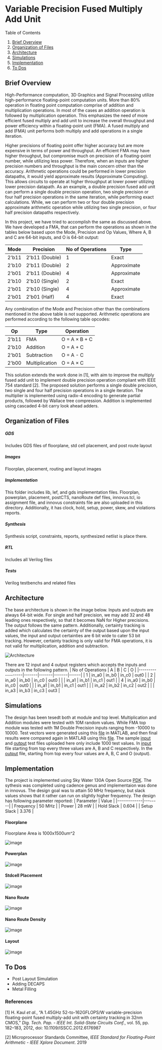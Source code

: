 # Variable Precision Fused Multiply Add Unit
Table of Contents
1. [Brief Overview](#brief-overview)
2. [Organization of Files](#organization-of-files)
3. [Architecture](#architecture)
4. [Simulations](#simulations)
6. [Implementation](#implementation-1)
7. [To Dos](#to-dos)

## Brief Overview
High-Performance computation, 3D Graphics and Signal Processing utilize high-performance floating-point computation units. More than 80% operation in floating point computation comprise of addition and multiplication operations. In most of the cases an addition operation is followed by multiplication operation. This emphasizes the need of more efficient fused multiply and add unit to increase the overall throughput and power efficiency within a floating-point unit (FMA). A fused multiply and add (FMA) unit performs both multiply and add operations in a single iteration.

Higher precisions of floating point offer higher accuracy but are more expensive in terms of power and throughput. An efficient FMA may have higher throughput, but compromise much on precision of a floating-point number, while utilizing less power. Therefore, when an inputs are higher precision numbers and throughput is the main concern other than the accuracy. Arithmetic operations could be performed in lower precision datapaths, it would yield approximate results (Approximate Computing). This allows circuits to operate at higher throughput at lower power utilizing lower precision datapath. As an example, a double precision fused add unit can perform a single double precision operation, two single precision or four half precision operations in the same iteration, while performing exact calculations. While, we can perform two or four double precision approximate arithmetic operation while utilizing two single precision, or four half precision datapaths respectively.

In this project, we have tried to accomplish the same as discussed above. We have developed a FMA, that can perform the operations as shown in the tables below based upon the Mode, Precision and Op Values, Where A, B and C are 64-bit inputs, and O is 64-bit output:

| Mode  | Precision      | No of Operations | Type        |
|-------|----------------|------------------|-------------|
| 2'b11 | 2'b11 (Double) | 1                | Exact       |
| 2'b10 | 2'b11 (Double) | 2                | Approximate |
| 2'b01 | 2'b11 (Double) | 4                | Approximate |
| 2'b10 | 2'b10 (Single) | 2                | Exact       |
| 2'b01 | 2'b10 (Single) | 4                | Approximate |
| 2'b01 | 2'b01 (Half)   | 4                | Exact       |

Any combination of the Mode and Precision other than the combinations mentioned in the above table is not supported. Arithmetic operations are performed according to the following table opcodes:

| Op    | Type           | Operation     |
|-------|----------------|---------------|
| 2'b11 | FMA            | O = A × B + C |
| 2'b10 | Addition       | O = A + C     |
| 2'b01 | Subtraction    | O = A - C     |
| 2'b00 | Multiplication | O = A × C     |

This solution extends the work done in [1], with aim to improve the multiply fused add unit to implement double precision operation compliant with IEEE 754 standard [2]. The proposed solution performs a single double precision, two single and four half precision operations in a single iteration. The multiplier is implemented using radix-4 encoding to generate partial products, followed by Wallace tree compression. Addition is implemented using cascaded 4-bit carry look ahead adders.
## Organization of Files
##### GDS
Includes GDS files of floorplane, std cell placement, and post route layout
##### Images
Floorplan, placement, routing and layout images
##### Implementation
This folder includes lib, lef, and gds implementation files. Floorplan, powerplan, placement, postCTS, nanoRoute def files, innovus.tcl, io assignment file, and innovus constraints file are also uploaded in this directory. Additionally, it has clock, hold, setup, power, skew, and violations reports.
##### Synthesis 
Synthesis script, constraints, reports, synthesized netlist is place there.
##### RTL
Includes all Verilog files
##### Tests
Verilog testbenchs and related files

## Architecture
The base architecture is shown in the image below. Inputs and outputs are always 64-bit wide. For single and half precision, we may add 32 and 48 leading ones respectively, so that it becomes NaN for Higher precisions. The output follows the same pattern. Additionally, certainty tracking is added which calculates the certainty of the output based upon the input values, the input and output certainties are 6 bit wide to cater 53 bit tracking. However, certainty tracking is only valid for FMA operations, it is not valid for multiplication, addition and subtraction.

![Architecture](https://user-images.githubusercontent.com/50042093/154183389-b9f26e7a-f053-4cf8-96c8-8098b96825d7.png)

There are 12 input and 4 output registers which accepts the inputs and outputs in the following pattern.
| No of Operations | A     | B     | C     | O    |
|------------------|-------|-------|-------|------|
| 1                | in_a0 | in_b0 | in_c0 | out0 |
| 2                | in_a0 | in_b0 | in_c0 | out0 |
|                  | in_a1 | in_b1 | in_c1 | out1 |
| 4                | in_a0 | in_b0 | in_c0 | out0 |
|                  | in_a1 | in_b1 | in_c1 | out1 |
|                  | in_a2 | in_b2 | in_c2 | out2 |
|                  | in_a3 | in_b3 | in_c3 | out3 |

## Simulations
The design has been tesedt both at module and top level. Multiplication and Addition modules were tested with 10M random values. While FMA top module was tested with 1M Double Precision inputs ranging from -10000 to 10000. Test vectors were generated using this [file](https://github.com/muhammadusman7/fp_fma/blob/main/tests/testVectorGen.m) in MATLAB, and then final results were compared again in MATLAB using this [file](https://github.com/muhammadusman7/fp_fma/blob/main/tests/testOutCheck.m). The sample [input](https://github.com/muhammadusman7/fp_fma/blob/main/tests/input.txt) and [output](https://github.com/muhammadusman7/fp_fma/blob/main/tests/output.txt) test files uploaded here only include 1000 test values. In [input](https://github.com/muhammadusman7/fp_fma/blob/main/tests/input.txt) file starting from top every three values are A, B and C respectively. In the [output](https://github.com/muhammadusman7/fp_fma/blob/main/tests/output.txt) file, starting from top every four values are A, B, C and O (output).
## Implementation
The project is implemented using Sky Water 130A Open Source [PDK](https://github.com/google/skywater-pdk). The sythesis was completed using cadence genus and implementaion was done in innovus. The design goal was to attain 50 MHz frequency, but slack values shows that it rather can run on slightly higher frequency. The design has following parameter reported:
| Parameter   | Value  |
|-------------|--------|
| Frequency   | 50 MHz |
| Power       | 28 mW  |
| Hold Slack  | 0.604  |
| Setup Slack | 3.376  |

#### Floorplane
Floorplane Area is 1000x1500um^2

![image](https://github.com/muhammadusman7/fp_fma/blob/main/images/Floorplan.gif)
#### Powerplan
![image](https://github.com/muhammadusman7/fp_fma/blob/main/images/Powerplan.specialroute.gif)
#### Stdcell Placement
![image](https://github.com/muhammadusman7/fp_fma/blob/main/images/StdCellPlacement.gif)
#### Nano Route
![image](https://github.com/muhammadusman7/fp_fma/blob/main/images/nanoRoute.gif)
#### Nano Route Density
![image](https://github.com/muhammadusman7/fp_fma/blob/main/images/nanoRoute.density.gif)
#### Layout
![image](https://github.com/muhammadusman7/fp_fma/blob/main/images/Layout.png)
## To Dos
 - Post Layout Simulation
 - Adding DECAPS
 - Metal Filling
### References
[1] H. Kaul  _et al._, “A 1.45GHz 52-to-162GFLOPS/W variable-precision floating-point fused multiply-add unit with certainty tracking in 32nm CMOS,”  _Dig. Tech. Pap. - IEEE Int. Solid-State Circuits Conf._, vol. 55, pp. 182–183, 2012, doi: 10.1109/ISSCC.2012.6176987

[2] Microprocessor Standards Committee,  _IEEE Standard for Floating-Point Arithmetic - IEEE Xplore Document_. 2019

